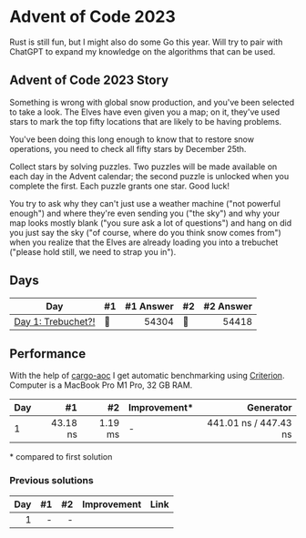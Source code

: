 # Advent of Code 2023

Rust is still fun, but I might also do some Go this year. Will try to pair with ChatGPT to expand my knowledge on the algorithms that can be used.

## Advent of Code 2023 Story

Something is wrong with global snow production, and you've been selected to take a look. The Elves have even given you a map; on it, they've used stars to mark the top fifty locations that are likely to be having problems.

You've been doing this long enough to know that to restore snow operations, you need to check all fifty stars by December 25th.

Collect stars by solving puzzles. Two puzzles will be made available on each day in the Advent calendar; the second puzzle is unlocked when you complete the first. Each puzzle grants one star. Good luck!

You try to ask why they can't just use a weather machine ("not powerful enough") and where they're even sending you ("the sky") and why your map looks mostly blank ("you sure ask a lot of questions") and hang on did you just say the sky ("of course, where do you think snow comes from") when you realize that the Elves are already loading you into a trebuchet ("please hold still, we need to strap you in").

## Days

| Day                                                                                                  | #1  | #1 Answer | #2  | #2 Answer |
| ---------------------------------------------------------------------------------------------------- | --- | --------: | --- | --------: |
| [Day 1: Trebuchet?!](https://github.com/believer/advent-of-code/blob/master/rust/2023/src/day_01.rs) | 🌟  |     54304 | 🌟  |     54418 |

## Performance

With the help of [cargo-aoc](https://github.com/gobanos/cargo-aoc) I get automatic benchmarking using [Criterion](https://github.com/bheisler/criterion.rs). Computer is a MacBook Pro M1 Pro, 32 GB RAM.

| Day |       #1 |      #2 | Improvement\* |             Generator |
| --- | -------: | ------: | ------------- | --------------------: |
| 1   | 43.18 ns | 1.19 ms | -             | 441.01 ns / 447.43 ns |

\* compared to first solution

### Previous solutions

| Day |  #1 |  #2 | Improvement | Link |
| --: | --: | --: | ----------: | ---- |
|   1 |   - |   - |             |      |
